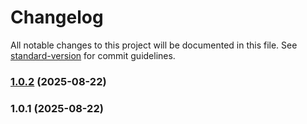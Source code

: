 # Changelog

All notable changes to this project will be documented in this file. See [standard-version](https://github.com/conventional-changelog/standard-version) for commit guidelines.

### [1.0.2](https://gitlab.com/adm.standev/cookiecutter-python-template/compare/v1.0.1...v1.0.2) (2025-08-22)

### 1.0.1 (2025-08-22)
